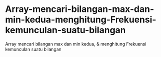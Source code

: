 # Array-mencari-bilangan-max-dan-min-kedua-menghitung-Frekuensi-kemunculan-suatu-bilangan
Array mencari bilangan max dan min kedua, &amp; menghitung Frekuensi kemunculan suatu bilangan
